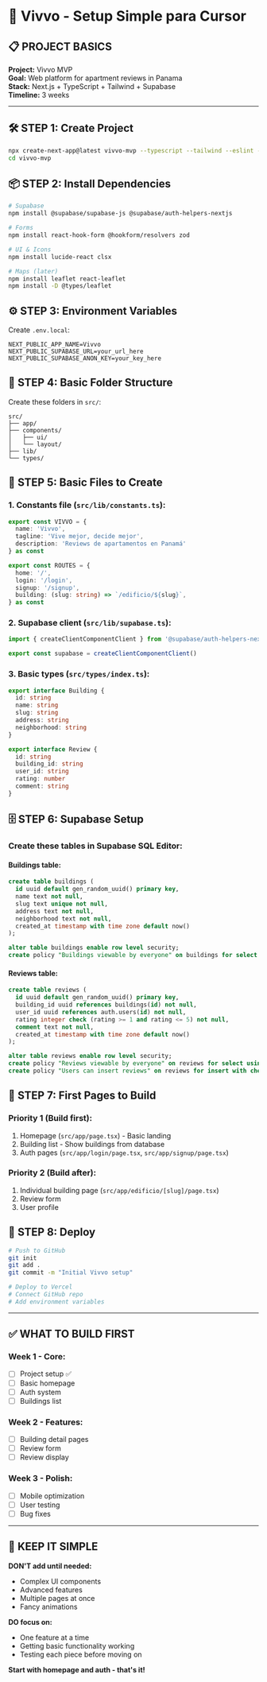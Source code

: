 # 🚀 Vivvo - Setup Simple para Cursor

## 📋 PROJECT BASICS

**Project:** Vivvo MVP  
**Goal:** Web platform for apartment reviews in Panama  
**Stack:** Next.js + TypeScript + Tailwind + Supabase  
**Timeline:** 3 weeks  

---

## 🛠️ STEP 1: Create Project

```bash
npx create-next-app@latest vivvo-mvp --typescript --tailwind --eslint --app --src-dir --import-alias "@/*"
cd vivvo-mvp
```

## 📦 STEP 2: Install Dependencies

```bash
# Supabase
npm install @supabase/supabase-js @supabase/auth-helpers-nextjs

# Forms
npm install react-hook-form @hookform/resolvers zod

# UI & Icons
npm install lucide-react clsx

# Maps (later)
npm install leaflet react-leaflet
npm install -D @types/leaflet
```

## ⚙️ STEP 3: Environment Variables

Create `.env.local`:
```env
NEXT_PUBLIC_APP_NAME=Vivvo
NEXT_PUBLIC_SUPABASE_URL=your_url_here
NEXT_PUBLIC_SUPABASE_ANON_KEY=your_key_here
```

## 🎨 STEP 4: Basic Folder Structure

Create these folders in `src/`:
```
src/
├── app/
├── components/
│   ├── ui/
│   └── layout/
├── lib/
└── types/
```

## 🔧 STEP 5: Basic Files to Create

### 1. Constants file (`src/lib/constants.ts`):
```typescript
export const VIVVO = {
  name: 'Vivvo',
  tagline: 'Vive mejor, decide mejor',
  description: 'Reviews de apartamentos en Panamá'
} as const

export const ROUTES = {
  home: '/',
  login: '/login',
  signup: '/signup',
  building: (slug: string) => `/edificio/${slug}`,
} as const
```

### 2. Supabase client (`src/lib/supabase.ts`):
```typescript
import { createClientComponentClient } from '@supabase/auth-helpers-nextjs'

export const supabase = createClientComponentClient()
```

### 3. Basic types (`src/types/index.ts`):
```typescript
export interface Building {
  id: string
  name: string
  slug: string
  address: string
  neighborhood: string
}

export interface Review {
  id: string
  building_id: string
  user_id: string
  rating: number
  comment: string
}
```

## 🗄️ STEP 6: Supabase Setup

### Create these tables in Supabase SQL Editor:

#### Buildings table:
```sql
create table buildings (
  id uuid default gen_random_uuid() primary key,
  name text not null,
  slug text unique not null,
  address text not null,
  neighborhood text not null,
  created_at timestamp with time zone default now()
);

alter table buildings enable row level security;
create policy "Buildings viewable by everyone" on buildings for select using (true);
```

#### Reviews table:
```sql
create table reviews (
  id uuid default gen_random_uuid() primary key,
  building_id uuid references buildings(id) not null,
  user_id uuid references auth.users(id) not null,
  rating integer check (rating >= 1 and rating <= 5) not null,
  comment text not null,
  created_at timestamp with time zone default now()
);

alter table reviews enable row level security;
create policy "Reviews viewable by everyone" on reviews for select using (true);
create policy "Users can insert reviews" on reviews for insert with check (auth.uid() = user_id);
```

## 🎯 STEP 7: First Pages to Build

### Priority 1 (Build first):
1. Homepage (`src/app/page.tsx`) - Basic landing
2. Building list - Show buildings from database
3. Auth pages (`src/app/login/page.tsx`, `src/app/signup/page.tsx`)

### Priority 2 (Build after):
1. Individual building page (`src/app/edificio/[slug]/page.tsx`)
2. Review form
3. User profile

## 📱 STEP 8: Deploy

```bash
# Push to GitHub
git init
git add .
git commit -m "Initial Vivvo setup"

# Deploy to Vercel
# Connect GitHub repo
# Add environment variables
```

---

## ✅ WHAT TO BUILD FIRST

### Week 1 - Core:
- [ ] Project setup ✅
- [ ] Basic homepage
- [ ] Auth system
- [ ] Buildings list

### Week 2 - Features:
- [ ] Building detail pages
- [ ] Review form
- [ ] Review display

### Week 3 - Polish:
- [ ] Mobile optimization
- [ ] User testing
- [ ] Bug fixes

---

## 🚨 KEEP IT SIMPLE

**DON'T add until needed:**
- Complex UI components
- Advanced features
- Multiple pages at once
- Fancy animations

**DO focus on:**
- One feature at a time
- Getting basic functionality working
- Testing each piece before moving on

**Start with homepage and auth - that's it!**